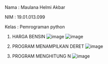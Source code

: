 Nama  : Maulana Helmi Akbar

NIM   : 19.01.013.099

Kelas : Pemrograman python

1. HARGA BENSIN
![image](https://user-images.githubusercontent.com/115380709/197389212-9d834b23-43ff-4e00-aa8d-d974488e3679.png)
![image](https://user-images.githubusercontent.com/115380709/197389216-d0980fb1-560b-45c2-bd0e-ea809c23f6c9.png)

2. PROGRAM MENAMPILKAN DERET
![image](https://user-images.githubusercontent.com/115380709/197389346-1d2dc6e8-b30f-473e-8a38-1bf6d480dab7.png)

5. PROGRAM MENGHITUNG N
![image](https://user-images.githubusercontent.com/115380709/197389436-68703076-262d-429c-8cd4-d8cd3267baf3.png)
